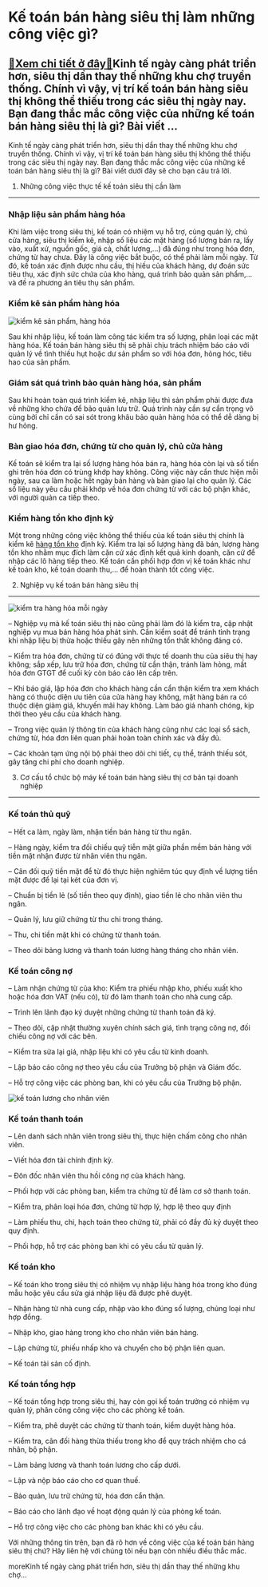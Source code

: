 Kế toán bán hàng siêu thị làm những công việc gì?
=================================================

[:gift:Xem chi tiết ở đây:gift:](https://hddtvn.com/ke-toan-ban-hang-sieu-thi-lam-nhung-cong-viec-gi/)Kinh tế ngày càng phát triển hơn, siêu thị dần thay thế những khu chợ truyền thống. Chính vì vậy, vị trí kế toán bán hàng siêu thị không thể thiếu trong các siêu thị ngày nay. Bạn đang thắc mắc công việc của những kế toán bán hàng siêu thị là gì? Bài viết …
-----------------------------------------------------------------------------------------------------------------------------------------------------------------------------------------------------------------------------------------------------------------

Kinh tế ngày càng phát triển hơn, siêu thị dần thay thế những khu chợ truyền thống. Chính vì vậy, vị trí kế toán bán hàng siêu thị không thể thiếu trong các siêu thị ngày nay. Bạn đang thắc mắc công việc của những kế toán bán hàng siêu thị là gì? Bài viết dưới đây sẽ cho bạn câu trả lời.


1. Những công việc thực tế kế toán siêu thị cần làm
---------------------------------------------------


### Nhập liệu sản phẩm hàng hóa


Khi làm việc trong siêu thị, kế toán có nhiệm vụ hỗ trợ, cùng quản lý, chủ cửa hàng, siêu thị kiểm kê, nhập số liệu các mặt hàng (số lượng bán ra, lấy vào, xuất xứ, nguồn gốc, giá cả, chất lượng,…) đã đúng như trong hóa đơn, chứng từ hay chưa. Đây là công việc bắt buộc, có thể phải làm mỗi ngày. Từ đó, kế toán xác định được nhu cầu, thị hiếu của khách hàng, dự đoán sức tiêu thụ, xác định sức chứa của kho hàng, quá trình bảo quản sản phẩm,… và đề ra phương án tiêu thụ sản phẩm.


### Kiểm kê sản phẩm hàng hóa


![kiểm kê sản phẩm, hàng hóa](https://hddtvn.com/wp-content/uploads/2021/01/muc-tieu-nghe-nghiep-nhan-vien-ban-hang.jpg)


Sau khi nhập liệu, kế toán làm công tác kiểm tra số lượng, phân loại các mặt hàng hóa. Kế toán bán hàng siêu thị sẽ phải chịu trách nhiệm báo cáo với quản lý về tình thiếu hụt hoặc dư sản phẩm so với hóa đơn, hỏng hóc, tiêu hao của sản phẩm.


### Giám sát quá trình bảo quản hàng hóa, sản phẩm


Sau khi hoàn toàn quá trình kiểm kê, nhập liệu thì sản phẩm phải được đưa về những kho chứa để bảo quản lưu trữ. Quá trình này cần sự cẩn trọng vô cùng bởi chỉ cần có sai sót trong khâu bảo quản hàng hóa có thể dễ dàng bị hư hỏng.


### Bàn giao hóa đơn, chứng từ cho quản lý, chủ cửa hàng


Kế toán sẽ kiểm tra lại số lượng hàng hóa bán ra, hàng hóa còn lại và số tiền ghi trên hóa đơn có trùng khớp hay không. Công việc này cần thưc hiện mỗi ngày, sau ca làm hoặc hết ngày bán hàng và bàn giao lại cho quản lý. Các số liệu này yêu cầu phải khớp về hóa đơn chứng từ với các bộ phận khác, với người quản ca tiếp theo.


### Kiểm hàng tồn kho định kỳ


Một trong những công việc không thể thiếu của kế toán siêu thị chính là kiểm kê [hàng tồn kho](#) định kỳ. Kiểm tra lại số lượng hàng đã bán, lượng hàng tồn kho nhằm mục đích làm căn cứ xác định kết quả kinh doanh, căn cứ để nhập các lô hàng tiếp theo. Kế toán cần phối hợp đơn vị kế toán khác như kế toán kho, kế toán doanh thu,… để hoàn thành tốt công việc.


2. Nghiệp vụ kế toán bán hàng siêu thị
--------------------------------------


![kiểm tra hàng hóa mỗi ngày](https://hddtvn.com/wp-content/uploads/2021/01/woman-scanning-barcode-of-cosmetic-product-with-smartphone-mst.jpg)


– Nghiệp vụ mà kế toán siêu thị nào cũng phải làm đó là kiểm tra, cập nhật nghiệp vụ mua bán hàng hóa phát sinh. Cần kiểm soát để tránh tình trạng khi nhập liệu bị thừa hoặc thiếu gây nên những tổn thất không đáng có.


– Kiểm tra hóa đơn, chứng từ có đúng với thực tế doanh thu của siêu thị hay không; sắp xếp, lưu trữ hóa đơn, chứng từ cẩn thận, tránh làm hỏng, mất hóa đơn GTGT để cuối kỳ còn báo cáo lên cấp trên.


– Khi báo giá, lập hóa đơn cho khách hàng cần cẩn thận kiểm tra xem khách hàng có thuộc diện ưu tiên của cửa hàng hay không, mặt hàng bán ra có thuộc diện giảm giá, khuyến mãi hay không. Làm báo giá nhanh chóng, kịp thời theo yêu cầu của khách hàng.


– Trong việc quản lý thông tin của khách hàng cũng như các loại sổ sách, chứng từ, hóa đơn liên quan phải hoàn toàn chính xác và đầy đủ.


– Các khoản tạm ứng nội bộ phải theo dõi chi tiết, cụ thể, tránh thiếu sót, gây tăng chi phí cho doanh nghiệp.


3. Cơ cấu tổ chức bộ máy kế toán bán hàng siêu thị cơ bản tại doanh nghiệp
--------------------------------------------------------------------------


### Kế toán thủ quỹ


– Hết ca làm, ngày làm, nhận tiền bán hàng từ thu ngân.


– Hàng ngày, kiểm tra đối chiếu quỹ tiễn mặt giữa phần mềm bán hàng với tiền mặt nhận được từ nhân viên thu ngân.


– Cân đối quỹ tiền mặt để từ đó thực hiện nghiêm túc quy định về lượng tiền mặt được để lại tại két của đơn vị.


– Chuẩn bị tiền lẻ (số tiền theo quy định), giao tiền lẻ cho nhân viên thu ngân.


– Quản lý, lưu giữ chứng từ thu chi trong tháng.


– Thu, chi tiền mặt khi có chứng từ thanh toán.


– Theo dõi bảng lương và thanh toán lương hàng tháng cho nhân viên.


### Kế toán công nợ


– Làm nhận chứng từ của kho: Kiểm tra phiếu nhập kho, phiếu xuất kho hoặc hóa đơn VAT (nếu có), từ đó làm thanh toán cho nhà cung cấp.


– Trình lên lãnh đạo ký duyệt những chứng từ thanh toán đã ký.


– Theo dõi, cập nhật thường xuyên chính sách giá, tình trạng công nợ, đối chiếu công nợ với các bên.


– Kiểm tra sửa lại giá, nhập liệu khi có yêu cầu từ kinh doanh.


– Lập báo cáo công nợ theo yêu cầu của Trưởng bộ phận và Giám đốc.


– Hỗ trợ công việc các phòng ban, khi có yêu cầu của Trưởng bộ phận.


![kế toán lương cho nhân viên](https://hddtvn.com/wp-content/uploads/2021/01/Untitled-6-1.png)


### Kế toán thanh toán


– Lên danh sách nhân viên trong siêu thị, thực hiện chấm công cho nhân viên.


– Viết hóa đơn tài chính định kỳ.


– Đôn đốc nhân viên thu hồi công nợ của khách hàng.


– Phối hợp với các phòng ban, kiểm tra chứng từ để làm cơ sở thanh toán.


– Kiểm tra, phân loại hóa đơn, chứng từ hợp lý, hợp lệ theo quy định


– Làm phiếu thu, chi, hạch toán theo chứng từ, phải có đầy đủ ký duyệt theo quy định.


– Phối hợp, hỗ trợ các phòng ban khi có yêu cầu từ quản lý.


### Kế toán kho


– Kế toán kho trong siêu thị có nhiệm vụ nhập liệu hàng hóa trong kho đúng mẫu hoặc yêu cầu sửa giá nhập liệu đã được phê duyệt.


– Nhận hàng từ nhà cung cấp, nhập vào kho đúng số lượng, chủng loại như hợp đồng.


– Nhập kho, giao hàng trong kho cho nhân viên bán hàng.


– Lập chứng từ, phiếu nhấp kho và chuyển cho bộ phận liên quan.


– Kế toán tài sản cố định.


### Kế toán tổng hợp


– Kế toán tổng hợp trong siêu thị, hay còn gọi kế toán trưởng có nhiệm vụ quản lý, phân công công việc cho các phòng kế toán.


– Kiểm tra, phê duyệt các chứng từ thanh toán, kiểm duyệt hàng hóa.


– Kiểm tra, cân đối hàng thừa thiếu trong kho để quy trách nhiệm cho cá nhân, bộ phận.


– Làm bảng lương và thanh toán lương cho cấp dưới.


– Lập và nộp báo cáo cho cơ quan thuế.


– Bảo quản, lưu trữ chứng từ, hóa đơn cẩn thận.


– Báo cáo cho lãnh đạo về hoạt động quản lý của phòng kế toán.


– Hỗ trợ công việc cho các phòng ban khác khi có yêu cầu.


Với những thông tin trên, bạn đã rõ hơn về công việc của kế toán bán hàng siêu thị chứ? Hãy liên hệ với chúng tôi nếu bạn còn nhiều điều thắc mắc.


moreKinh tế ngày càng phát triển hơn, siêu thị dần thay thế những khu chợ…

